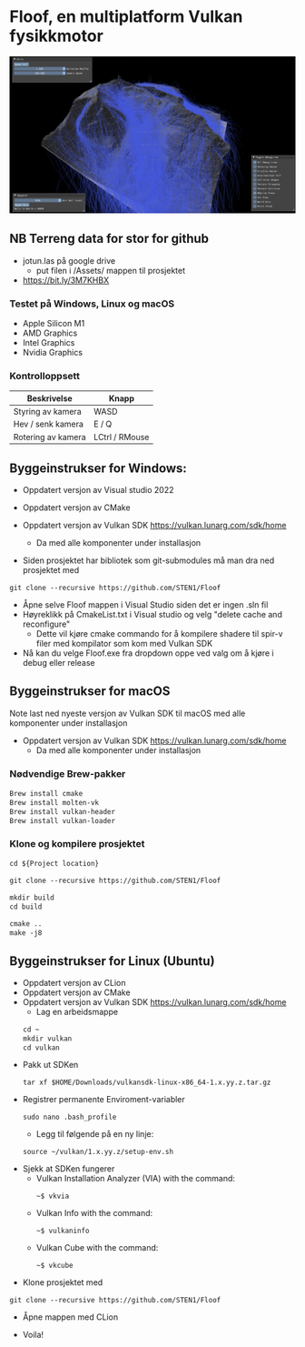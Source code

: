 # Floof, en multiplatform Vulkan fysikkmotor
![Floof example image](Assets/FloofHeaderRainColor.png)

## NB Terreng data for stor for github
* jotun.las på google drive
	* put filen i /Assets/ mappen til prosjektet
* https://bit.ly/3M7KHBX

### Testet på Windows, Linux og macOS
 * Apple Silicon M1
 * AMD Graphics
 * Intel Graphics
 * Nvidia Graphics

### Kontrolloppsett
| Beskrivelse           | Knapp          | 
|-----------------------|----------------|
| Styring av kamera     | WASD           | 
| Hev / senk kamera     | E / Q          | 
| Rotering av kamera    | LCtrl / RMouse | 


## Byggeinstrukser for Windows:
* Oppdatert versjon av Visual studio 2022
* Oppdatert versjon av CMake
* Oppdatert versjon av Vulkan SDK https://vulkan.lunarg.com/sdk/home
  * Da med alle komponenter under installasjon

* Siden prosjektet har bibliotek som git-submodules må man dra ned prosjektet med
```
git clone --recursive https://github.com/STEN1/Floof
```
* Åpne selve Floof mappen i Visual Studio siden det er ingen .sln fil
* Høyreklikk på CmakeList.txt i Visual studio og velg "delete cache and reconfigure"
  * Dette vil kjøre cmake commando for å kompilere shadere til spir-v filer med kompilator som kom med Vulkan SDK
* Nå kan du velge Floof.exe fra dropdown oppe ved valg om å kjøre i debug eller release


## Byggeinstrukser for macOS

Note last ned nyeste versjon av Vulkan SDK til macOS med alle komponenter under installasjon
* Oppdatert versjon av Vulkan SDK https://vulkan.lunarg.com/sdk/home
  * Da med alle komponenter under installasjon

### Nødvendige Brew-pakker
```
Brew install cmake
Brew install molten-vk
Brew install vulkan-header
Brew install vulkan-loader
```

### Klone og kompilere prosjektet
```
cd ${Project location}
```
```
git clone --recursive https://github.com/STEN1/Floof
```

```
mkdir build
cd build
```

```
cmake ..
make -j8
```

## Byggeinstrukser for Linux (Ubuntu)

* Oppdatert versjon av CLion
* Oppdatert versjon av CMake
* Oppdatert versjon av Vulkan SDK https://vulkan.lunarg.com/sdk/home
  * Lag en arbeidsmappe 
  ```
  cd ~
  mkdir vulkan
  cd vulkan
  ```
* Pakk ut SDKen
  ```
  tar xf $HOME/Downloads/vulkansdk-linux-x86_64-1.x.yy.z.tar.gz
  ```
* Registrer permanente Enviroment-variabler
  ```
  sudo nano .bash_profile
  ```
  * Legg til følgende på en ny linje:
  ```
  source ~/vulkan/1.x.yy.z/setup-env.sh
  ```
* Sjekk at SDKen fungerer
  * Vulkan Installation Analyzer (VIA) with the command:
	```
	~$ vkvia
	```
  * Vulkan Info with the command:
	```
	~$ vulkaninfo
	```
  * Vulkan Cube with the command:
	```
	~$ vkcube
	```
* Klone prosjektet med
```
git clone --recursive https://github.com/STEN1/Floof
```
* Åpne mappen med CLion

* Voila!
